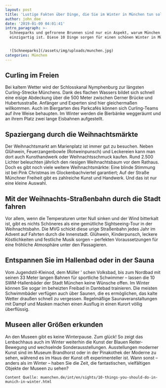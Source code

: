 ```yaml
---
layout: post
title: 'Lustige Fakten über Dinge, die Sie im Winter in München tun sollten'
author: john_doe
date: '2019-01-09 04:01:41'
intro_paragraph: >-
  Schneeparks und gefrorene Brunnen sind nur ein Aspekt, warum München im Winter
  einzigartig ist. Diese 10 Dinge sorgen für einen schönen Winter in München.


  ![Schneeparks](/assets/img/uploads/munchen.jpg)
categories: München
---
```

## Curling im Freien

Bei kaltem Wetter wird der Schlosskanal Nymphenburg zur längsten Curling-Strecke Münchens. Dank des flachen Wassers bildet sich schnell eine eisige Abdeckung über die 500 Meter zwischen Gerner Brücke und Hubertusstraße. Anfänger und Experten sind hier gleichermaßen willkommen. Auch im Biergarten des Parkcafés können sich Curling-Teams auf ihre Weise behaupten. Im Winter werden die Bierbänke weggeräumt und an ihrem Platz zwei lange Eisbahnen aufgestellt.



## Spaziergang durch die Weihnachtsmärkte

Der Weihnachtsmarkt am Marienplatz ist immer gut zu besuchen. Neben Glühwein, Feuerzangenbowle (Rotweinpunsch) und Leckereien kann man dort auch Kunsthandwerk oder Weihnachtsschmuck kaufen. Rund 2.500 Lichter beleuchten jährlich den riesigen Weihnachtsbaum vor dem Rathaus. Doch es gibt noch viele weitere Weihnachtsmärkte: Eine blinde Stimmung ist bei Pink Christmas im Glockenbachviertel garantiert; Auf der Straße Münchner Freiheit gibt es zahlreiche Kunst und Handwerk. Und das ist nur eine kleine Auswahl.



## Mit der Weihnachts-Straßenbahn durch die Stadt fahren

Vor allem, wenn die Temperaturen unter Null sinken und der Wind bitterkalt ist, gibt es nichts Schöneres als eine gemütliche Sightseeing-Tour in der Weihnachtsbahn. Die MVG schickt diese urige Straßenbahn jedes Jahr im Advent auf Fahrten durch die Innenstadt. Glühwein, Kinderpunsch, leckere Köstlichkeiten und festliche Musik sorgen – perfekten Voraussetzungen für eine fröhliche Atmosphäre unter den Passagieren.



## Entspannen Sie im Hallenbad oder in der Sauna

Vom Jugendstil-Kleinod, dem Müller ' schen Volksbad, bis zum Nordbad mit seinen 33 Meter langen Bahnen für sportliche Schwimmer – lassen die 10 SWM-Hallenbäder der Stadt München keine Wünsche offen. Im Winter können Sie sogar im beheizten Freibad in Dantebad trainieren. Die meisten Schwimmbäder verfügen auch über Saunen, die es ermöglichen, das kalte Wetter draußen schnell zu vergessen. Regelmäßige Saunaveranstaltungen mit Dampf und Masken machen einen Ausflug in einen Kurort völlig überflüssig.



## Museen aller Größen erkunden

An den Museen gibt es keine Winterpause. Zum glück! So zeigt das Lenbachhaus auch im Winter weiterhin die Kunst der Blauen Reiter-Bewegung und wechselnde Sonderausstellungen. Ausstellungen moderner Kunst sind im Museum Brandhorst oder in der Pinakothek der Moderne zu sehen, während es im Haus der Kunst oft experimenteller ist. Wann sonst – anders als im Winter – haben Sie die Zeit, die fantastischen, vielfältigen Objekte der Museen zu sehen?



```
Content Quelle: muenchen.de/int/en/sights/10-things-you-should-do-in-munich-in-winter.html
```
